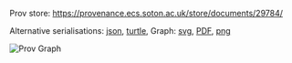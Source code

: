 
Prov store: https://provenance.ecs.soton.ac.uk/store/documents/29784/
	
Alternative serialisations: [json](https://provenance.ecs.soton.ac.uk/store/documents/29784.json), [turtle](https://provenance.ecs.soton.ac.uk/store/documents/29784.ttl), 
Graph: [svg](https://provenance.ecs.soton.ac.uk/store/documents/29784.svg), [PDF](https://provenance.ecs.soton.ac.uk/store/documents/29784.pdf), [png](https://provenance.ecs.soton.ac.uk/store/documents/29784.png)

![Prov Graph](https://provenance.ecs.soton.ac.uk/store/documents/29784.png)

		
